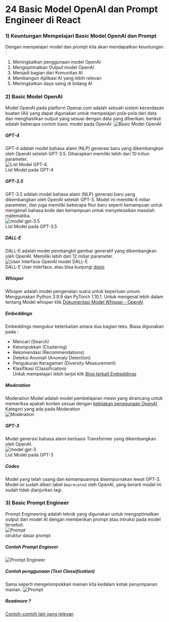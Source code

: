 # 24 Basic Model OpenAI dan Prompt Engineer di React

### 1) Keuntungan Mempelajari Basic Model OpenAI dan Prompt

Dengan mempelajari model dan prompt kita akan mendapatkan keuntungan :

1. Meningkatkan penggunaan model OpenAI
2. Mengoptimalkan Output model OpenAI
3. Menjadi bagian dari Komunitas AI
4. Membangun Aplikasi AI yang lebih relevan
5. Meningkatkan daya saing di bidang AI

### 2) Basic Model OpenAI

Model OpenAI pada platform Openai.com adalah sebuah sistem kecerdasan buatan (AI) yang dapat digunakan untuk mempelajari pola-pola dari data dan menghasilkan output yang sesuai dengan data yang diberikan. berikut adalah beberapa contoh basic model pada OpenAI:
![Basic Model OpenAI](screenshot/summary/gpt-model.png)

##### GPT-4

GPT-4 adalah model bahasa alami (NLP) generasi baru yang dikembangkan oleh OpenAI setelah GPT-3.5. Diharapkan memiliki lebih dari 10 triliun parameter.<br/>
![List Model GPT-4](screenshot/summary/gpt-4.png)<br/>
List Model pada GPT-4

##### GPT-3.5

GPT-3.5 adalah model bahasa alami (NLP) generasi baru yang dikembangkan oleh OpenAI setelah GPT-3. Model ini memiliki 6 miliar parameter, dan juga memiliki beberapa fitur baru seperti kemampuan untuk mengenali bahasa kode dan kemampuan untuk menyelesaikan masalah matematika.<br/>
![model gpt-3.5](screenshot/summary/gpt-3.5.png)<br/>
List Model pada GPT-3.5

##### DALL-E

DALL-E adalah model pembangkit gambar generatif yang dikembangkan oleh OpenAI. Memiliki lebih dari 12 miliar parameter.<br/>
![User Interface OpenAI model DALL-E](screenshot/summary/DALL-E.png)<br/>
DALL-E User Interface, atau bisa kunjungi [disini](https://labs.openai.com/)

##### Whisper

Whisper adalah model pengenalan suara untuk keperluan umum. Menggunakan Python 3.9.9 dan PyTorch 1.10.1. Untuk mengenal lebih dalam tentang Model whisper klik [Dokumentasi Model Whisper - OpenAI](https://platform.openai.com/docs/models/overview)

##### Embeddings

Embeddings mengukur keterkaitan antara dua bagian teks. Biasa digunakan pada :

- Mencari (Search)
- Kelompokkan (Clustering)
- Rekomendasi (Recommendations)
- Deteksi Anomali (Anomaly Detection)
- Pengukuran Keragaman (Diversity Measurement)
- Klasifikasi (Classification)<br/>
  Untuk mempelajari lebih lanjut klik [Blog terkait Embeddings](https://openai.com/blog/new-and-improved-embedding-model)

##### Moderation

Moderation Model adalah model pembelajaran mesin yang dirancang untuk memeriksa apakah konten sesuai dengan [kebijakan penggunaan OpenAI](https://platform.openai.com/docs/guides/moderation/overview)<br/>
Kategori yang ada pada Moderation<br/>
![Moderation](screenshot/summary/Moderation.png)

##### GPT-3

Model generasi bahasa alami berbasis Transformer yang dikembangkan oleh OpenAI.<br/>
![model gpt-3](screenshot/summary/gpt-3.png)<br/>
List Model pada GPT-3

##### Codex

Model yang telah usang dan kemampuannya disempurnakan lewat GPT-3. Model ini sudah diberi label `Deprecated` oleh OpenAI, yang berarti model ini sudah tidak dianjurkan lagi. <br/>

### 3) Basic Prompt Engineer

Prompt Engineering adalah teknik yang digunakan untuk mengoptimalkan output dari model AI dengan memberikan prompt atau intruksi pada model tersebut.<br/>
![Prompt](screenshot/summary/prompt.png)<br/>
struktur dasar prompt

##### Contoh Prompt Engineer

![Prompt Engineer](screenshot/summary/contohprompt.png)

##### Contoh penggunaan (Text Classification)

Sama seperti mengelompokkan mainan kita kedalam kotak penyimpanan mainan.
![Prompt](screenshot/summary/prompt-2.png)

##### Readmore ?

[Contoh-contoh lain yang relevan](https://platform.openai.com/examples)
